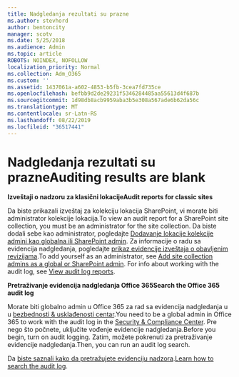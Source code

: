 ```yaml
---
title: Nadgledanja rezultati su prazne
ms.author: stevhord
author: bentoncity
manager: scotv
ms.date: 5/25/2018
ms.audience: Admin
ms.topic: article
ROBOTS: NOINDEX, NOFOLLOW
localization_priority: Normal
ms.collection: Adm_O365
ms.custom: ''
ms.assetid: 1437061a-a602-4853-b5fb-3cea7fd735ce
ms.openlocfilehash: befbb9d2de29231f5346284485aa55613d4f687b
ms.sourcegitcommit: 1d98db8acb9959aba3b5e308a567ade6b62da56c
ms.translationtype: MT
ms.contentlocale: sr-Latn-RS
ms.lasthandoff: 08/22/2019
ms.locfileid: "36517441"
---
```

# <a name="auditing-results-are-blank"></a><span data-ttu-id="8ffd6-102">Nadgledanja rezultati su prazne</span><span class="sxs-lookup"><span data-stu-id="8ffd6-102">Auditing results are blank</span></span>

 <span data-ttu-id="8ffd6-103">**Izveštaji o nadzoru za klasični lokacije**</span><span class="sxs-lookup"><span data-stu-id="8ffd6-103">**Audit reports for classic sites**</span></span>
  
<span data-ttu-id="8ffd6-104">Da biste prikazali izveštaj za kolekciju lokacija SharePoint, vi morate biti administrator kolekcije lokacija.</span><span class="sxs-lookup"><span data-stu-id="8ffd6-104">To view an audit report for a SharePoint site collection, you must be an administrator for the site collection.</span></span> <span data-ttu-id="8ffd6-105">Da biste dodali sebe kao administrator, pogledajte [Dodavanje lokacije kolekcije admini kao globalna ili SharePoint admin](https://go.microsoft.com/fwlink/?linkid=869390). Za informacije o radu sa evidencija nadgledanja, pogledajte [prikaz evidencije izveštaja o obavljenim revizijama](https://go.microsoft.com/fwlink/?linkid=395237).</span><span class="sxs-lookup"><span data-stu-id="8ffd6-105">To add yourself as an administrator, see [Add site collection admins as a global or SharePoint admin](https://go.microsoft.com/fwlink/?linkid=869390). For info about working with the audit log, see [View audit log reports](https://go.microsoft.com/fwlink/?linkid=395237).</span></span> 
  
 <span data-ttu-id="8ffd6-106">**Pretraživanje evidencija nadgledanja Office 365**</span><span class="sxs-lookup"><span data-stu-id="8ffd6-106">**Search the Office 365 audit log**</span></span>
  
<span data-ttu-id="8ffd6-107">Morate biti globalno admin u Office 365 za rad sa evidencija nadgledanja u u [bezbednosti &amp; usklađenosti centar](https://protection.office.com).</span><span class="sxs-lookup"><span data-stu-id="8ffd6-107">You need to be a global admin in Office 365 to work with the audit log in the [Security &amp; Compliance Center](https://protection.office.com).</span></span> <span data-ttu-id="8ffd6-108">Pre nego što počnete, uključite vođenje evidencije nadgledanja.</span><span class="sxs-lookup"><span data-stu-id="8ffd6-108">Before you begin, turn on audit logging.</span></span> <span data-ttu-id="8ffd6-109">Zatim, možete pokrenuti za pretraživanje evidencije nadgledanja.</span><span class="sxs-lookup"><span data-stu-id="8ffd6-109">Then, you can run an audit log search.</span></span> 
  
<span data-ttu-id="8ffd6-110">Da [biste saznali kako da pretražujete evidenciju nadzora](https://go.microsoft.com/fwlink/?linkid=708432).</span><span class="sxs-lookup"><span data-stu-id="8ffd6-110">[Learn how to search the audit log](https://go.microsoft.com/fwlink/?linkid=708432).</span></span>
  

